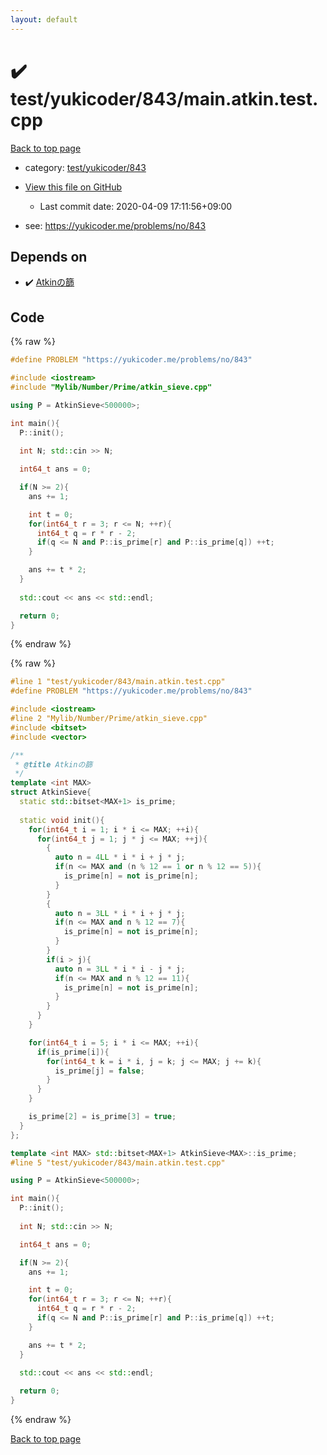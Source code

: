 ```yaml
---
layout: default
---
```


<!-- mathjax config similar to math.stackexchange -->
<script type="text/javascript" async
  src="https://cdnjs.cloudflare.com/ajax/libs/mathjax/2.7.5/MathJax.js?config=TeX-MML-AM_CHTML">
</script>
<script type="text/x-mathjax-config">
  MathJax.Hub.Config({
    TeX: { equationNumbers: { autoNumber: "AMS" }},
    tex2jax: {
      inlineMath: [ ['$','$'] ],
      processEscapes: true
    },
    "HTML-CSS": { matchFontHeight: false },
    displayAlign: "left",
    displayIndent: "2em"
  });
</script>

<script type="text/javascript" src="https://cdnjs.cloudflare.com/ajax/libs/jquery/3.4.1/jquery.min.js"></script>
<script src="https://cdn.jsdelivr.net/npm/jquery-balloon-js@1.1.2/jquery.balloon.min.js" integrity="sha256-ZEYs9VrgAeNuPvs15E39OsyOJaIkXEEt10fzxJ20+2I=" crossorigin="anonymous"></script>
<script type="text/javascript" src="../../../../assets/js/copy-button.js"></script>
<link rel="stylesheet" href="../../../../assets/css/copy-button.css" />


# :heavy_check_mark: test/yukicoder/843/main.atkin.test.cpp

<a href="../../../../index.html">Back to top page</a>

* category: <a href="../../../../index.html#05b6faf184ccb3df7524a3ce68064b76">test/yukicoder/843</a>
* <a href="{{ site.github.repository_url }}/blob/master/test/yukicoder/843/main.atkin.test.cpp">View this file on GitHub</a>
    - Last commit date: 2020-04-09 17:11:56+09:00


* see: <a href="https://yukicoder.me/problems/no/843">https://yukicoder.me/problems/no/843</a>


## Depends on

* :heavy_check_mark: <a href="../../../../library/Mylib/Number/Prime/atkin_sieve.cpp.html">Atkinの篩</a>


## Code

<a id="unbundled"></a>
{% raw %}
```cpp
#define PROBLEM "https://yukicoder.me/problems/no/843"

#include <iostream>
#include "Mylib/Number/Prime/atkin_sieve.cpp"

using P = AtkinSieve<500000>;

int main(){
  P::init();
  
  int N; std::cin >> N;

  int64_t ans = 0;

  if(N >= 2){
    ans += 1;

    int t = 0;
    for(int64_t r = 3; r <= N; ++r){
      int64_t q = r * r - 2;
      if(q <= N and P::is_prime[r] and P::is_prime[q]) ++t;
    }

    ans += t * 2;
  }
  
  std::cout << ans << std::endl;

  return 0;
}

```
{% endraw %}

<a id="bundled"></a>
{% raw %}
```cpp
#line 1 "test/yukicoder/843/main.atkin.test.cpp"
#define PROBLEM "https://yukicoder.me/problems/no/843"

#include <iostream>
#line 2 "Mylib/Number/Prime/atkin_sieve.cpp"
#include <bitset>
#include <vector>

/**
 * @title Atkinの篩
 */
template <int MAX>
struct AtkinSieve{
  static std::bitset<MAX+1> is_prime;
  
  static void init(){
    for(int64_t i = 1; i * i <= MAX; ++i){
      for(int64_t j = 1; j * j <= MAX; ++j){
        {
          auto n = 4LL * i * i + j * j;
          if(n <= MAX and (n % 12 == 1 or n % 12 == 5)){
            is_prime[n] = not is_prime[n];
          }
        }
        {
          auto n = 3LL * i * i + j * j;
          if(n <= MAX and n % 12 == 7){
            is_prime[n] = not is_prime[n];
          }
        }
        if(i > j){
          auto n = 3LL * i * i - j * j;
          if(n <= MAX and n % 12 == 11){
            is_prime[n] = not is_prime[n];
          }
        }
      }
    }

    for(int64_t i = 5; i * i <= MAX; ++i){
      if(is_prime[i]){
        for(int64_t k = i * i, j = k; j <= MAX; j += k){
          is_prime[j] = false;
        }
      }
    }

    is_prime[2] = is_prime[3] = true;
  }
};

template <int MAX> std::bitset<MAX+1> AtkinSieve<MAX>::is_prime;
#line 5 "test/yukicoder/843/main.atkin.test.cpp"

using P = AtkinSieve<500000>;

int main(){
  P::init();
  
  int N; std::cin >> N;

  int64_t ans = 0;

  if(N >= 2){
    ans += 1;

    int t = 0;
    for(int64_t r = 3; r <= N; ++r){
      int64_t q = r * r - 2;
      if(q <= N and P::is_prime[r] and P::is_prime[q]) ++t;
    }

    ans += t * 2;
  }
  
  std::cout << ans << std::endl;

  return 0;
}

```
{% endraw %}

<a href="../../../../index.html">Back to top page</a>

